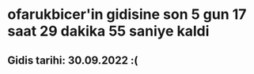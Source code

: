 # ofarukbicer'in gidisine son 5 gun 17 saat 29 dakika 55 saniye kaldi

## Gidis tarihi: 30.09.2022 :(